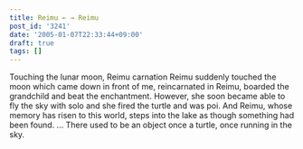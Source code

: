 ```yaml
---
title: Reimu ← → Reimu
post_id: '3241'
date: '2005-01-07T22:33:44+09:00'
draft: true
tags: []
---
```


Touching the lunar moon, Reimu carnation Reimu suddenly touched the moon which came down in front of me, reincarnated in Reimu, boarded the grandchild and beat the enchantment. However, she soon became able to fly the sky with solo and she fired the turtle and was poi. And Reimu, whose memory has risen to this world, steps into the lake as though something had been found. ... There used to be an object once a turtle, once running in the sky.
